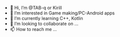 - 👋 Hi, I’m @TAB-q or Kirill
- 👀 I’m interested in Game making/PC-Android apps
- 🌱 I’m currently learning C++, Kotlin
- 💞️ I’m looking to collaborate on ...
- 📫 How to reach me ...

<!---
TAB-q/TAB-q is a ✨ special ✨ repository because its `README.md` (this file) appears on your GitHub profile.
You can click the Preview link to take a look at your changes.
--->
